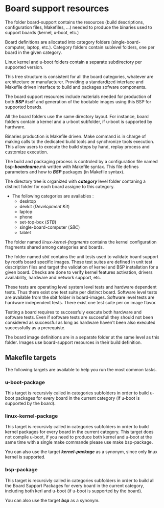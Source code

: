 # Board support resources
The folder board-support contains the resources (build descriptions, configuration files, Makefiles, ...) needed to produce the binaries used to support boards (kernel, u-boot, etc.)

Board definitions are allocated into category folders (single-board-computer, laptop, etc.). Category folders contain sublevel folders, one per board in the given category.

Linux kernel and u-boot folders contain a separate subdirectory per supported version.

This tree structure is consistent for all the board categories, whatever are architecture or manufacturer. Providing a standardized interface and Makefile driven interface to build and packages sofware components.

The board support resources include materials needed for production of both ***BSP*** itself and generation of the bootable images using this BSP for supported boards.

All the board folders use the same directory layout. For instance, board folders contain a kernel and a u-boot subfolder, if u-boot is supported by hardware.

Binaries production is Makefile driven. Make command is in charge of making calls to the dedicated build tools and synchronize tools execution.
This allow users to execute the build steps by hand, replay process and customize execution.

The build and packaging process is controled by a configuration file named bsp-***boardname***.mk written with Makefile syntax. This file defines parameters and how to ***BSP*** packages (in Makefile syntax).

The directory tree is organized with ***category*** level folder contaning a distinct folder for each board assigne to this category.

* The following categories are availables :
  * desktop
  * devkit (*Development Kit*)
  * laptop
  * phone
  * set-top-box (*STB*)
  * single-board-computer (*SBC*)
  * tablet

The folder named *linux-kernel-fragments* contains the kernel configuration fragments shared among categories and boards.

The folder named *sbit* contains the unit tests used to validate board support by rootfs board specific images. These test suites are  defined in unit test description files and target the validation of kernel and BSP installation for a given board. Checks are done to verify kernel features activation, drivers availability, hardware and network support, etc.

These tests are operating level system level tests and hardware dependent tests. Thus there exist one test suite per distinct board. Software level tests are available from the sbit folder in board-images. Software level tests are hardware independent tests. There exist one test suite per on image flavor.

Testing a board requires to successfuly execute both hardware and software tests. Even if software tests are succesfull they should not been considered as successful as long as hardware haven't been also executed successfully as a prerequiste. 

The board image definitions are in a separate folder at the same level as this folder. Images use board-support resources in their build definition.

## Makefile targets
The following targets are available to help you run the most common tasks.
### u-boot-package
This target is recursivly called in categories subfolders in order to build u-boot packages for every board in the current category (if u-boot is supported by the board).
### linux-kernel-package
This target is recursivly called in categories subfolders in order to build kernel packages for every board in the current category. This target does not compile u-boot, if you need to produce both kernel and u-boot at the same time with a single make commande please use make bsp-package.

You can also use the target ***kernel-package*** as a synonym, since only linux kernel is supported.
### bsp-package
This target is recursivly called in categories subfolders in order to build all the Board Support Packages for every board in the current category, including both kerl and u-boot (if u-boot is supported by the board).

You can also use the target ***bsp*** as a synonym.
